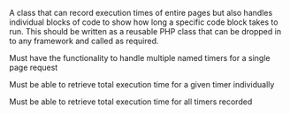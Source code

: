 A class that can record execution times of entire pages but also handles individual blocks of code to show how long a specific code block takes to run. This should be written as a reusable PHP class that can be dropped in to any framework and called as required.

Must have the functionality to handle multiple named timers for a single page request

Must be able to retrieve total execution time for a given timer individually

Must be able to retrieve total execution time for all timers recorded
